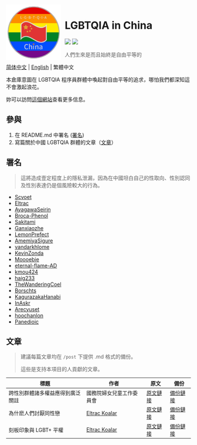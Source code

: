 <img width="150" height="150" align="left" style="float: left; margin: 0 10px 0 0;" alt="LGBT-CN logo" src="https://github.com/LGBT-CN/logo/raw/master/LGBTQIA-China.png">

# LGBTQIA in China

[![](https://img.shields.io/badge/Support-LGBTQIA-FF0000?style=flat-square)](https://git.io/JfJiO)
[![](https://img.shields.io/badge/Telegram-LGBTCN-FFA500.svg?style=flat-square)](https://t.me/LGBTCN)
> 人們生來是而且始終是自由平等的

[简体中文](./README.md) | [English](./README.EN.md) | 繁體中文

本倉庫意圖在 LGBTQIA 程序員群體中喚起對自由平等的追求，哪怕我們都深知這不會激起浪花。

妳可以訪問[這個網站](https://cnlgbt.org)查看更多信息。

## 參與

1. 在 README.md 中署名 ([署名](#署名))
2. 寫篇關於中國 LGBTQIA 群體的文章（[文章](#文章)）

## 署名

> 這將造成壹定程度上的隱私泄漏，因為在中國坦白自己的性取向、性別認同及性別表達仍是個風險較大的行為。

- [Scvoet](https://github.com/scvoet)
- [Eltrac](https://github.com/BigCoke233)
- [AyagawaSeirin](https://github.com/AyagawaSeirin)
- [Broca-Phenol](https://github.com/Broca-Phenol)
- [Sakitami](https://github.com/Sakitami)
- [Ganxiaozhe](https://github.com/ganxiaozhe)
- [LemonPrefect](https://github.com/LemonPrefect)
- [AmemiyaSigure](https://github.com/AmemiyaSigure)
- [vandarkhlome](https://github.com/megatontech)
- [KevinZonda](https://github.com/KevinZonda)
- [Moooebie](https://github.com/Moooebie)
- [eternal-flame-AD](https://github.com/eternal-flame-AD)
- [kmou424](https://github.com/kmou424)
- [haig233](https://github.com/haig233)
- [TheWanderingCoel](https://github.com/TheWanderingCoel)
- [Borschts](https://t.me/Borschts)
- [KagurazakaHanabi](https://github.com/KagurazakaHanabi)
- [InAskr](https://github.com/InAnskr)
- [Arecyuset](https://github.com/asuszwbUbuntu)
- [hoochanlon](https://github.com/hoochanlon)
- [Panedioic](https://github.com/panedioic)

## 文章

> 建議每篇文章均在 `/post` 下提供 .md 格式的備份。
>
> 這些是支持本項目的人貢獻的文章。

| 標題 | 作者 | 原文 | 備份 |
| -- | -- | -- | -- |
|跨性別群體諸多權益應得到廣泛關註|國務院婦女兒童工作委員會|[原文鏈接](http://www.nwccw.gov.cn/2018-08/14/content_218467.htm)|[備份鏈接](/post/跨性別群體諸多權益應得到廣泛關註.md)|
|為什麽人們討厭同性戀|[Eltrac Koalar](https://github.com/BigCoke233)|[原文鏈接](https://blog.guhub.cn/p/why-hate-homosexuality.html)|[備份鏈接](/post/why-hate-homosexuality.md)|
|刻板印象與 LGBT+ 平權|[Eltrac Koalar](https://github.com/BigCoke233)|[原文鏈接](https://blog.guhub.cn/p/lgbt-pride.html)|[備份鏈接](/post/lgbt-pride-by-eltrac.md)|
